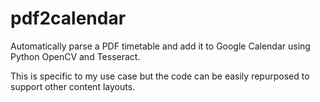 # pdf2calendar

Automatically parse a PDF timetable and add it to Google Calendar using Python OpenCV and Tesseract.

This is specific to my use case but the code can be easily repurposed to support other content layouts.